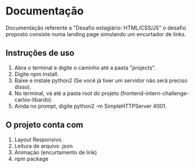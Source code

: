 # Documentação

Documentação referente a "Desafio estagiário: HTML/CSS/JS" o desafio proposto consiste numa landing page simulando um encurtador de links.

## Instruções de uso

1. Abra o terminal e digite o caminho até a pasta "projects".
2. Digite npm install.
3. Baixe e instale python2 (Se você já tiver um servidor não será preciso disso).
4. No terminal, vá até a pasta root do projeto (frontend-intern-challenge-carlos-libardo).
5. Ainda no prompt, digite python2 -m SimpleHTTPServer 4001.

## O projeto conta com

1. Layout Responsivo.
2. Leitura de arquivo .json
3. Animação (encurtamento de link)
4. npm package